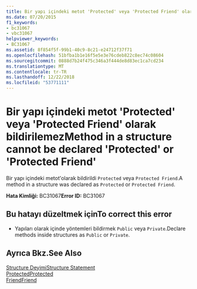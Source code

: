```yaml
---
title: Bir yapı içindeki metot 'Protected' veya 'Protected Friend' olarak bildirilemez
ms.date: 07/20/2015
f1_keywords:
- bc31067
- vbc31067
helpviewer_keywords:
- BC31067
ms.assetid: 8f854f5f-99b1-40c9-8c21-e24712f37f71
ms.openlocfilehash: 51bfba1b1e16f5e5e3e76cdeb822c8ec74c08604
ms.sourcegitcommit: 0888d7b24f475c346a3f444de8d83ec1ca7cd234
ms.translationtype: MT
ms.contentlocale: tr-TR
ms.lasthandoff: 12/22/2018
ms.locfileid: "53771111"
---
```

# <a name="method-in-a-structure-cannot-be-declared-protected-or-protected-friend"></a><span data-ttu-id="2854c-102">Bir yapı içindeki metot 'Protected' veya 'Protected Friend' olarak bildirilemez</span><span class="sxs-lookup"><span data-stu-id="2854c-102">Method in a structure cannot be declared 'Protected' or 'Protected Friend'</span></span>
<span data-ttu-id="2854c-103">Bir yapı içindeki metot'olarak bildirildi `Protected` veya `Protected Friend`.</span><span class="sxs-lookup"><span data-stu-id="2854c-103">A method in a structure was declared as `Protected` or `Protected Friend`.</span></span>  
  
 <span data-ttu-id="2854c-104">**Hata Kimliği:** BC31067</span><span class="sxs-lookup"><span data-stu-id="2854c-104">**Error ID:** BC31067</span></span>  
  
## <a name="to-correct-this-error"></a><span data-ttu-id="2854c-105">Bu hatayı düzeltmek için</span><span class="sxs-lookup"><span data-stu-id="2854c-105">To correct this error</span></span>  
  
-   <span data-ttu-id="2854c-106">Yapıları olarak içinde yöntemleri bildirmek `Public` veya `Private`.</span><span class="sxs-lookup"><span data-stu-id="2854c-106">Declare methods inside structures as `Public` or `Private`.</span></span>  
  
## <a name="see-also"></a><span data-ttu-id="2854c-107">Ayrıca Bkz.</span><span class="sxs-lookup"><span data-stu-id="2854c-107">See Also</span></span>  
 [<span data-ttu-id="2854c-108">Structure Deyimi</span><span class="sxs-lookup"><span data-stu-id="2854c-108">Structure Statement</span></span>](../../visual-basic/language-reference/statements/structure-statement.md)  
 [<span data-ttu-id="2854c-109">Protected</span><span class="sxs-lookup"><span data-stu-id="2854c-109">Protected</span></span>](../../visual-basic/language-reference/modifiers/protected.md)  
 [<span data-ttu-id="2854c-110">Friend</span><span class="sxs-lookup"><span data-stu-id="2854c-110">Friend</span></span>](../../visual-basic/language-reference/modifiers/friend.md)
